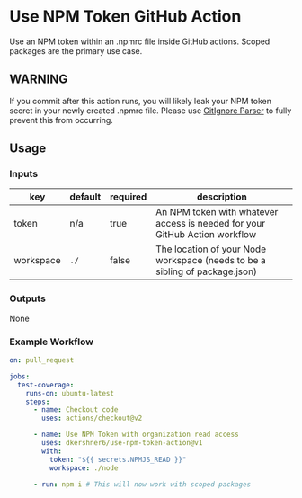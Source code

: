# Use NPM Token GitHub Action

Use an NPM token within an .npmrc file inside GitHub actions. Scoped packages are the primary use case.

## WARNING

If you commit after this action runs, you will likely leak your NPM token secret in your newly created .npmrc file. Please use [GitIgnore Parser](https://github.com/marketplace/actions/gitignore-parser) to fully prevent this from occurring.

## Usage

### Inputs

| key | default | required | description |
|-----|---------|----------|-------------|
| token | n/a | true | An NPM token with whatever access is needed for your GitHub Action workflow |
| workspace | `./` | false | The location of your Node workspace (needs to be a sibling of package.json) |

### Outputs

None

### Example Workflow

```yaml
on: pull_request

jobs:
  test-coverage:
    runs-on: ubuntu-latest
    steps:
      - name: Checkout code
        uses: actions/checkout@v2

      - name: Use NPM Token with organization read access
        uses: dkershner6/use-npm-token-action@v1
        with:
          token: "${{ secrets.NPMJS_READ }}"
          workspace: ./node

      - run: npm i # This will now work with scoped packages

      
```

